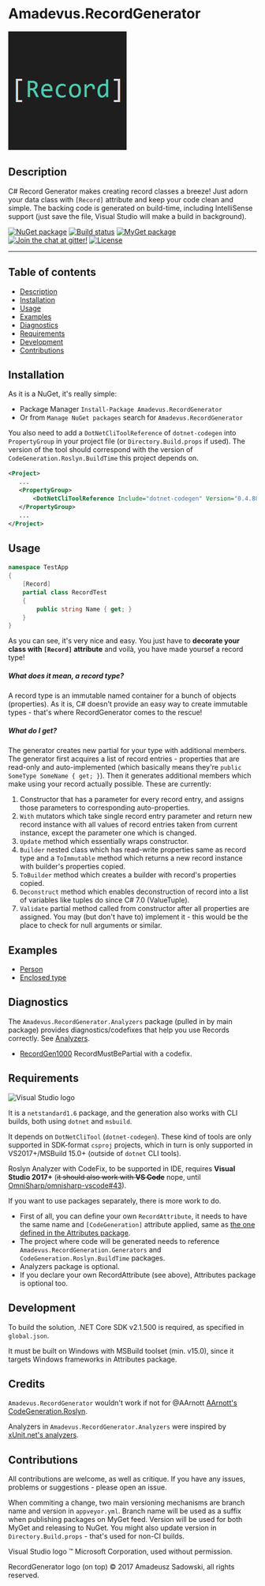﻿# Amadevus.RecordGenerator

![RecordGenerator logo](https://raw.githubusercontent.com/amis92/RecordGenerator/master/docs/logo.png)

## Description
[Description]: #description

C# Record Generator makes creating record classes a breeze! Just adorn your data class with `[Record]` attribute and keep your code clean and simple. The backing code is generated on build-time, including IntelliSense support (just save the file, Visual Studio will make a build in background).

[![NuGet package](https://img.shields.io/nuget/v/Amadevus.RecordGenerator.svg)](https://www.nuget.org/packages/Amadevus.RecordGenerator/)
[![Build status](https://img.shields.io/appveyor/ci/amis92/recordgenerator/master.svg?label=build%20(master))](https://ci.appveyor.com/project/amis92/recordgenerator/branch/master)
[![MyGet package](https://img.shields.io/myget/amadevus/v/Amadevus.RecordGenerator.svg?label=myget-ci)](https://www.myget.org/feed/amadevus/package/nuget/Amadevus.RecordGenerator)
[![Join the chat at gitter!](https://img.shields.io/gitter/room/amis92/recordgenerator.svg)](https://gitter.im/amis92/RecordGenerator?utm_source=badge&utm_medium=badge&utm_campaign=pr-badge&utm_content=badge)
[![License](https://img.shields.io/github/license/amis92/recordgenerator.svg)](https://github.com/amis92/RecordGenerator/blob/master/LICENSE)

---

## Table of contents
[Table of contents]: #table-of-contents

* [Description]
* [Installation]
* [Usage]
* [Examples]
* [Diagnostics]
* [Requirements]
* [Development]
* [Contributions]

## Installation
[Installation]: #installation

As it is a NuGet, it's really simple:

* Package Manager `Install-Package Amadevus.RecordGenerator`
* Or from `Manage NuGet packages` search for `Amadevus.RecordGenerator`

You also need to add a `DotNetCliToolReference` of `dotnet-codegen` into `PropertyGroup` in your project file
 (or `Directory.Build.props` if used). The version of the tool should correspond with the version of
 `CodeGeneration.Roslyn.BuildTime` this project depends on.

 ```xml
 <Project>
    ...
    <PropertyGroup>
        <DotNetCliToolReference Include="dotnet-codegen" Version="0.4.88" />
    </PropertyGroup>
    ...
</Project>
 ```

## Usage
[Usage]: #usage

```cs
namespace TestApp
{
    [Record]
    partial class RecordTest
    {
        public string Name { get; }
    }
}
```

As you can see, it's very nice and easy. You just have to **decorate your class
with `[Record]` attribute** and voilà, you have made yoursef a record type!

##### What does it mean, a record type?

A record type is an immutable named container for a bunch of objects (properties). As it is,
C# doesn't provide an easy way to create immutable types - that's where RecordGenerator comes to
the rescue!

##### What do I get?

The generator creates new partial for your type with additional members. The generator first
acquires a list of record entries - properties that are read-only and auto-implemented
(which basically means they're `public SomeType SomeName { get; }`). Then it generates additional
members which make using your record actually possible. These are currently:

1. Constructor that has a parameter for every record entry, and assigns those parameters
   to corresponding auto-properties.
2. `With` mutators which take single record entry parameter and return new record instance
   with all values of record entries taken from current instance, except the parameter one which 
   is changed.
3. `Update` method which essentially wraps constructor.
4. `Builder` nested class which has read-write properties same as record type and a `ToImmutable`
    method which returns a new record instance with builder's properties copied.
5. `ToBuilder` method which creates a builder with record's properties copied.
6. `Deconstruct` method which enables deconstruction of record into a list of variables like
    tuples do since C# 7.0 (ValueTuple).
7. `Validate` partial method called from constructor after all properties are assigned. You may
    (but don't have to) implement it - this would be the place to check for null arguments or similar.

## Examples
[Examples]: #examples

* [Person](examples/Person.md)
* [Enclosed type](examples/History.md)

## Diagnostics
[Diagnostics]: #diagnostics

The `Amadevus.RecordGenerator.Analyzers` package (pulled in by main package) provides
diagnostics/codefixes that help you use Records correctly. See [Analyzers].

* [RecordGen1000](analyzers/rules/RecordGen1000.md) RecordMustBePartial with a codefix.

## Requirements
[Requirements]: #requirements

![Visual Studio logo](https://upload.wikimedia.org/wikipedia/commons/6/61/Visual_Studio_2017_logo_and_wordmark.svg)

It is a `netstandard1.6` package, and the generation also works with CLI builds, both using `dotnet` and `msbuild`.

It depends on `DotNetCliTool` (`dotnet-codegen`). These kind of tools are only supported in SDK-format `csproj` projects, which in turn is only supported in VS2017+/MSBuild 15.0+ (outside of `dotnet` CLI tools).

Roslyn Analyzer with CodeFix, to be supported in IDE, requires **Visual Studio 2017+** (~~it should also work
with **VS Code**~~ nope, until [OmniSharp/omnisharp-vscode#43](https://github.com/OmniSharp/omnisharp-vscode/issues/43)).

If you want to use packages separately, there is more work to do.

* First of all, you can define your own `RecordAttribute`, it needs to have the same name
  and `[CodeGeneration]` attribute applied, same as [the one defined in the Attributes package][RecordAttribute].
* The project where code will be generated needs to reference `Amadevus.RecordGeneration.Generators`
  and `CodeGeneration.Roslyn.BuildTime` packages.
* Analyzers package is optional.
* If you declare your own RecordAttribute (see above), Attributes package is optional too.

## Development
[Development]: #development

To build the solution, .NET Core SDK v2.1.500 is required, as specified in `global.json`.

It must be built on Windows with MSBuild toolset (min. v15.0), since it targets Windows frameworks in Attributes package.

## Credits
[Credits]: #credits

`Amadevus.RecordGenerator` wouldn't work if not for @AArnott [AArnott's CodeGeneration.Roslyn](https://github.com/AArnott/CodeGeneration.Roslyn).

Analyzers in `Amadevus.RecordGenerator.Analyzers` were inspired by [xUnit.net's analyzers](https://github.com/xunit/xunit.analyzers).

## Contributions
[Contributions]: #contributions

All contributions are welcome, as well as critique. If you have any issues, problems or suggestions -
please open an issue.

When commiting a change, two main versioning mechanisms are branch name and version in `appveyor.yml`. Branch name will be used as a suffix when publishing packages on MyGet feed. Version will be used for both MyGet and releasing to NuGet. You might also update version in `Directory.Build.props` - that's used for non-CI builds.

Visual Studio logo ™ Microsoft Corporation, used without permission.

RecordGenerator logo (on top) © 2017 Amadeusz Sadowski, all rights reserved.

[Analyzers]: analyzers/
[RecordAttribute]: https://github.com/amis92/RecordGenerator/blob/339929215b7db49e3cb8824abfcb7c51243239b4/src/Amadevus.RecordGenerator.Attributes/RecordAttribute.cs